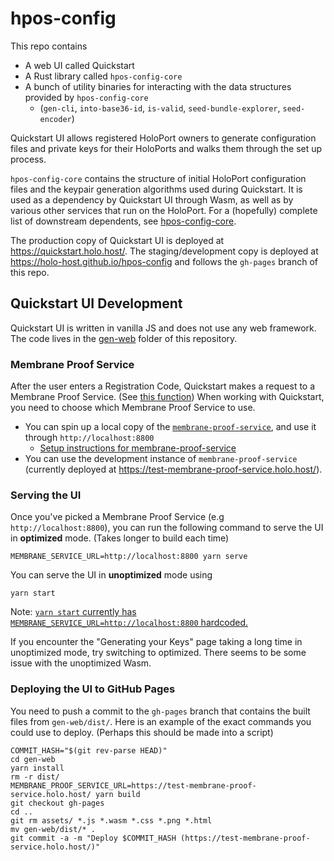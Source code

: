 # hpos-config

This repo contains
- A web UI called Quickstart
- A Rust library called `hpos-config-core`
- A bunch of utility binaries for interacting with the data structures provided by `hpos-config-core`
    - (`gen-cli`, `into-base36-id`, `is-valid`, `seed-bundle-explorer`, `seed-encoder`)

Quickstart UI allows registered HoloPort owners to generate configuration files and private keys for their HoloPorts and walks them through the set up process.

`hpos-config-core` contains the structure of initial HoloPort configuration files and the keypair generation algorithms used during Quickstart. It is used as a dependency by Quickstart UI through Wasm, as well as by various other services that run on the HoloPort. For a (hopefully) complete list of downstream dependents, see [hpos-config-core](./core/README.md).

The production copy of Quickstart UI is deployed at https://quickstart.holo.host/. The staging/development copy is deployed at https://holo-host.github.io/hpos-config and follows the `gh-pages` branch of this repo.


## Quickstart UI Development

Quickstart UI is written in vanilla JS and does not use any web framework. The code lives in the [gen-web](./gen-web) folder of this repository.

### Membrane Proof Service

After the user enters a Registration Code, Quickstart makes a request to a Membrane Proof Service. (See [this function](https://github.com/Holo-Host/hpos-config/blob/8c25e644dd60b544af4dc2a9e93144aabdc5df97/gen-web/src/index.js#L515)) When working with Quickstart, you need to choose which Membrane Proof Service to use.

- You can spin up a local copy of the [`membrane-proof-service`](https://github.com/Holo-Host/holo-nixpkgs/tree/develop/overlays/holo-nixpkgs/membrane-proof-service), and use it through `http://localhost:8800`
    - [Setup instructions for membrane-proof-service](https://github.com/Holo-Host/holo-nixpkgs/blob/e9f7eea48954a7937b36d58a41616457557b3b59/overlays/holo-nixpkgs/membrane-proof-service/README.md#development)
- You can use the development instance of `membrane-proof-service` (currently deployed at <https://test-membrane-proof-service.holo.host/>).

### Serving the UI

Once you've picked a Membrane Proof Service (e.g `http://localhost:8800`), you can run the following command to serve the UI in **optimized** mode. (Takes longer to build each time)

```
MEMBRANE_SERVICE_URL=http://localhost:8800 yarn serve
```

You can serve the UI in **unoptimized** mode using
```
yarn start
```

Note: [`yarn start` currently has `MEMBRANE_SERVICE_URL=http://localhost:8800` hardcoded.](https://github.com/Holo-Host/hpos-config/blob/8c25e644dd60b544af4dc2a9e93144aabdc5df97/gen-web/package.json#L6)

If you encounter the "Generating your Keys" page taking a long time in unoptimized mode, try switching to optimized. There seems to be some issue with the unoptimized Wasm.

### Deploying the UI to GitHub Pages

You need to push a commit to the `gh-pages` branch that contains the built files from `gen-web/dist/`. Here is an example of the exact commands you could use to deploy. (Perhaps this should be made into a script)

```
COMMIT_HASH="$(git rev-parse HEAD)"
cd gen-web
yarn install
rm -r dist/
MEMBRANE_PROOF_SERVICE_URL=https://test-membrane-proof-service.holo.host/ yarn build
git checkout gh-pages
cd ..
git rm assets/ *.js *.wasm *.css *.png *.html
mv gen-web/dist/* .
git commit -a -m "Deploy $COMMIT_HASH (https://test-membrane-proof-service.holo.host/)"
```
